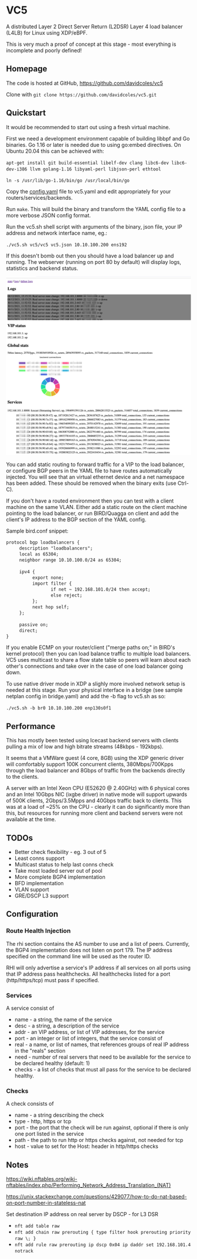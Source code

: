 # VC5

A distributed Layer 2 Direct Server Return (L2DSR) Layer 4 load balancer (L4LB) for Linux using XDP/eBPF.

This is very much a proof of concept at this stage - most everything is incomplete and poorly defined!

## Homepage

The code is hosted at GitHub, https://github.com/davidcoles/vc5

Clone with `git clone https://github.com/davidcoles/vc5.git`


## Quickstart

It would be recommended to start out using a fresh virtual machine.

First we need a development environment capable of building libbpf and Go binaries. Go 1.16 or later is needed due to using go:embed directives. On Ubuntu 20.04 this can be achieved with:

  `apt-get install git build-essential libelf-dev clang libc6-dev libc6-dev-i386 llvm golang-1.16 libyaml-perl libjson-perl ethtool`
  
  `ln -s /usr/lib/go-1.16/bin/go /usr/local/bin/go`

Copy the [config.yaml](config.yaml) file to vc5.yaml and edit appropriately for your routers/services/backends.

Run `make`. This will build the binary and transform the YAML config file to a more verbose JSON config format.

Run the vc5.sh shell script with arguments of the binary, json file, your IP address and network interface name, eg.:

  `./vc5.sh vc5/vc5 vc5.json 10.10.100.200 ens192`

If this doesn't bomb out then you should have a load balancer up and running. The webserver (running on port 80 by default) will display logs, statistics and backend status.

![Console screenshot](console.jpg)

You can add static routing to forward traffic for a VIP to the load balancer, or configure BGP peers in the YAML file to have routes automatically injected. You will see that an virtual ethernet device and a net namespace has been added. These should be removed when the binary exits (use Ctrl-C).

If you don't have a routed environment then you can test with a client machine on the same VLAN. Either add a static route on the client machine pointing to the load balancer, or run BIRD/Quagga on client and add the client's IP address to the BGP section of the YAML config.

Sample bird.conf snippet:

```
protocol bgp loadbalancers {
     description "loadbalancers";
     local as 65304;
     neighbor range 10.10.100.0/24 as 65304;

     ipv4 {
          export none;
          import filter {
                 if net ~ 192.168.101.0/24 then accept;
                 else reject;
          };
          next hop self;
     };

     passive on;
     direct;
}
```

If you enable ECMP on your router/client ("merge paths on;" in BIRD's kernel protocol) then you can load balance traffic to multiple load balancers. VC5 uses multicast to share a flow state table so peers will learn about each other's connections and take over in the case of one load balancer going down.

To use native driver mode in XDP a slighly more involved network setup is needed at this stage. Run your physical interface in a bridge (see sample netplan config in bridge.yaml) and add the -b flag to vc5.sh as so:

  `./vc5.sh -b br0 10.10.100.200 enp130s0f1`

## Performance

This has mostly been tested using Icecast backend servers with clients pulling a mix of low and high bitrate streams (48kbps - 192kbps).

It seems that a VMWare guest (4 core, 8GB) using the XDP generic driver will comfortably support 100K concurrent clients, 380Mbps/700Kpps through the load balancer and 8Gbps of traffic from the backends directly to the clients.

A server with an Intel Xeon CPU (E52620 @ 2.40GHz) with 6 physical cores and an Intel 10Gbps NIC (ixgbe driver) in native mode will support upwards of 500K clients, 2Gbps/3.5Mpps and 40Gbps traffic back to clients. This was at a load of ~25% on the CPU - clearly it can do significantly more than this, but resources for running more client and backend servers were not available at the time.

## TODOs

* Better check flexibility - eg. 3 out of 5
* Least conns support
* Multicast status to help last conns check
* Take most loaded server out of pool
* More complete BGP4 implementation
* BFD implementation
* VLAN support
* GRE/DSCP L3 support

## Configuration

### Route Health Injection

The rhi section contains the AS number to use and a list of
peers. Currently, the BGP4 implementation does not listen on
port 179. The IP address specified on the command line will be used as
the router ID.

RHI will only advertise a service's IP address if all services on all ports using that IP address pass healthchecks. All healthchecks listed for a port (http/https/tcp) must pass if specified.


### Services

A service consist of 

* name - a string, the name of the service
* desc - a string, a description of the service
* addr - an VIP address, or list of VIP addresses, for the service
* port - an integer or list of integers, that the service consist of
* real - a name, or list of names, that references groups of real IP address in the "reals" section
* need - number of real servers that need to be available for the service to be declared healthy (default: 1)
* checks - a list of checks that must all pass for the service to be declared healthy.

### Checks

A check consists of

* name - a string describing the check
* type - http, https or tcp
* port - the port that the check will be run against, optional if there is only one port listed in the service
* path - the path to run http or https checks against, not needed for tcp
* host - value to set for the Host: header in http/https checks


## Notes

https://wiki.nftables.org/wiki-nftables/index.php/Performing_Network_Address_Translation_(NAT)

https://unix.stackexchange.com/questions/429077/how-to-do-nat-based-on-port-number-in-stateless-nat


Set destination IP address on real server by DSCP - for L3 DSR

* `nft add table raw`
* `nft add chain raw prerouting { type filter hook prerouting priority raw \; }`
* `nft add rule raw prerouting ip dscp 0x04 ip daddr set 192.168.101.4 notrack`

